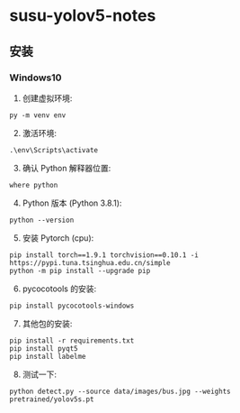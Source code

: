 # susu-yolov5-notes

## 安装

### Windows10

1. 创建虚拟环境:

```shell
py -m venv env
```

2. 激活环境:

```shell
.\env\Scripts\activate
```

3. 确认 Python 解释器位置:

```shell
where python
```

4. Python 版本 (Python 3.8.1):

```shell
python --version
```

5. 安装 Pytorch (cpu):

```shell
pip install torch==1.9.1 torchvision==0.10.1 -i https://pypi.tuna.tsinghua.edu.cn/simple
python -m pip install --upgrade pip
```

6. pycocotools 的安装:

```shell
pip install pycocotools-windows
```

7. 其他包的安装:

```shell
pip install -r requirements.txt
pip install pyqt5
pip install labelme
```

8. 测试一下:

```shell
python detect.py --source data/images/bus.jpg --weights pretrained/yolov5s.pt
```